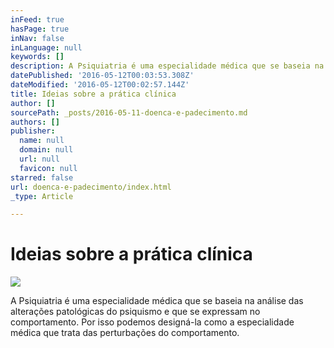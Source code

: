 ```yaml
---
inFeed: true
hasPage: true
inNav: false
inLanguage: null
keywords: []
description: A Psiquiatria é uma especialidade médica que se baseia na análise das alterações patológicas do psiquismo e que se expressam no comportamento. Por isso podemos designá-la como a especialidade médica que trata das perturbações do comportamento.
datePublished: '2016-05-12T00:03:53.308Z'
dateModified: '2016-05-12T00:02:57.144Z'
title: Ideias sobre a prática clínica
author: []
sourcePath: _posts/2016-05-11-doenca-e-padecimento.md
authors: []
publisher:
  name: null
  domain: null
  url: null
  favicon: null
starred: false
url: doenca-e-padecimento/index.html
_type: Article

---
```

# Ideias sobre a prática clínica
![](https://the-grid-user-content.s3-us-west-2.amazonaws.com/87b66ee4-5bb8-4882-b014-e090134e00fc.jpg)

A Psiquiatria é uma especialidade médica que se baseia na análise das alterações patológicas do psiquismo e que se expressam no comportamento. Por isso podemos designá-la como a especialidade médica que trata das perturbações do comportamento.